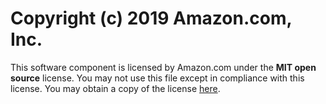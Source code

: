 # Copyright (c) 2019 Amazon.com, Inc.

This software component is licensed by Amazon.com under the **MIT open source** license. You may not use this file except in compliance with this license. You may obtain a copy of the license [here](https://opensource.org/licenses/MIT).

